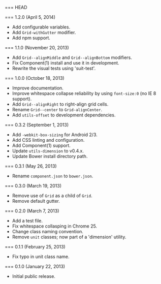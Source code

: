 === HEAD

=== 1.2.0 (April 5, 2014)

* Add configurable variables.
* Add `Grid-withGutter` modifier.
* Add npm support.

=== 1.1.0 (November 20, 2013)

* Add `Grid--alignMiddle` and `Grid--alignBottom` modifiers.
* Fix Component(1) install and use it in development.
* Rewrite the visual tests using 'suit-test'.

=== 1.0.0 (October 18, 2013)

* Improve documentation.
* Improve whitespace collapse reliability by using `font-size:0` (no IE 8 support).
* Add `Grid--alignRight` to right-align grid cells.
* Rename `Grid--center` to `Grid-alignCenter`.
* Add `utils-offset` to development dependencies.

=== 0.3.2 (September 1, 2013)

* Add `-webkit-box-sizing` for Android 2/3.
* Add CSS linting and configuration.
* Add Component(1) support.
* Update `utils-dimension` to v0.4.x.
* Update Bower install directory path.

=== 0.3.1 (May 26, 2013)

* Rename `component.json` to `bower.json`.

=== 0.3.0 (March 19, 2013)

* Remove use of `Grid` as a child of `Grid`.
* Remove default gutter.

=== 0.2.0 (March 7, 2013)

* Add a test file.
* Fix whitespace collasping in Chrome 25.
* Change class naming convention.
* Remove `unit` classes; now part of a 'dimension' utility.

=== 0.1.1 (February 25, 2013)

* Fix typo in unit class name.

=== 0.1.0 (January 22, 2013)

* Initial public release.
